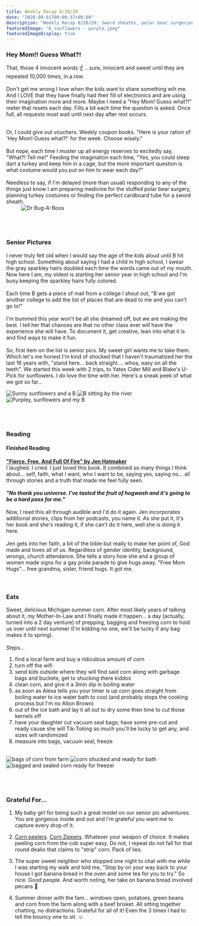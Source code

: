 ```yaml
---
title: Weekly Recap 8/28/20
date: "2020-09-01T09:00:37+00:00"
description: "Weekly Recap 8/28/20: Sword sheaths, polar bear surgeries and senior pics"
featuredImage: "b sunflowers - purple.jpeg"
featuredImageDisplay: true
---
```


### Hey Mom!! Guess What?!

That, those 4 innocent words ☝️ ...sure, innocent and sweet until they are repeated 10,000 times, in.a.row. 
<br />
<br />
Don't get me wrong I love when the kids want to share something wih me. And I LOVE that they have finally had their fill of electronics and are using their imagination more and more. Maybe I need a "Hey Mom! Guess what?!" meter that resets each day. Fills a bit each time the question is asked. Once full, all requests must wait until next day after rest occurs.
<br />
<br />
<div class="split">
<div>
Or, I could give out vouchers. Weekly coupon books. "Here is your ration of 'Hey Mom! Guess what?!' for the week. Choose wisely."
<br />
<br />
But nope, each time I muster up all energy reserves to excitedly say, "What?! Tell me!" Feeding the imagination each time, "Yes, you could sleep dart a turkey and keep him in a cage, but the more important question is what costume would you put on him to wear each day?"
<br />
<br />
Needless to say, if I'm delayed (more than usual) responding to any of the things just know I am preparing medicine for the stuffed polar bear surgery, planning turkey costumes or finding the perfect cardboard tube for a sword sheath.
</div>
<div style="min-width: 200px; margin-left: 40px">
<img src='./dr bugs.jpeg' alt="Dr Bug-A-Boos"/>
</div>
</div>
<br/>
<br/>
<br/>

### Senior Pictures

I never truly felt old when I would say the age of the kids aloud until B hit high school. Something about saying I had a child in high school, I swear the <span class="strike">gray</span> sparkley hairs doubled each time the words came out of my mouth. Now here I am, my oldest is starting her senior year in high school and I'm busy keeping the sparkley hairs fully colored. 
<br /><br />
Each time B gets a piece of mail from a college I shout out, "B we got another college to add the list of places that are dead to me and you can't go to!"
<br /><br />
I'm bummed this year won't be all she dreamed off, but we are making the best. I tell her that chances are that no other class ever will have the experience she will have. To document it, get creative, lean into what it is and find ways to make it fun. 
<br /><br />
So, first item on the list is senior pics. My sweet girl wants me to take them. Which let's me honest I'm kind of shocked that I haven't traumatized her the last 16 years with, "stand here... back straight.... whoa, easy on all the teeth". We started this week with 2 trips, to Yates Cider Mill and Blake's U-Pick for sunflowers. I do love the time with her. Here's a sneak peek of what we got so far...
<br />
<div id="photos">
  <img src='./b sunflowers - green.jpeg' alt='Sunny sunflowers and a B'/>
  <img src='./b sitting.jpeg' alt='B sitting by the river' />
  <img src='./b sunflowers - purple.jpeg' alt='Purpley, sunflowers and my B' />
</div>
<br/>
<br/>
<br/>

### Reading

#### Finished Reading

<a href="https://jenhatmaker.com/books/fierce-free-and-full-of-fire/" target="_blank" rel="noopener">**"Fierce, Free, And Full Of Fire" by Jen Hatmaker**</a><br/>I laughed. I cried. I just loved this book. It combined so many things I think about... self, faith, what I want, who I want to be, saying yes, saying no... all through stories and a truth that made me feel fully seen.
<br /><br /> 
<strong><i>"No thank you universe. I've tasted the fruit of hogwash and it's going to be a hard pass for me."
</i></strong>
<br /><br />
Now, I read this all through audible and I'd do it again. Jen incorporates additional stories, clips from her podcasts, you name it. As she put it, it's her book and she's reading it, if she can't do it here, well she is doing it here.
<br /><br />
Jen gets into her faith, a bit of the bible but really to make her point of, God made and loves all of us. Regardless of gender identity, background, wrongs, church attendance. She tells a story how she and a group of women made signs for a gay pride parade to give hugs away. "Free Mom Hugs"... free grandma, sister, friend hugs. It got me. 
<br />
<br />
<br />


### Eats

Sweet, delicious Michigan summer corn. After most likely years of talking about it, my Mother-In-Law and I finally made it happen... a day (actually, turned into a 2 day venture) of prepping, bagging and freezing corn to hold us over until next summer (I'm kidding no one, we'll be lucky if any bag makes it to spring).
<br />
<br />
Steps...
1. find a local farm and buy a ridiculous amount of corn
2. turn off the wifi
3. send kids outside where they will find said corn along with garbage bags and buckets, get to shucking there kiddos
4. clean corn, and give it a 3min dip in boiling water
5. as soon as Alexa tells you your timer is up corn goes straight from boiling water to ice water bath to cool (and probably stops the cooking process but I'm no Alton Brown)
6. out of the ice bath and lay it all out to dry some then time to cut those kernels off
7. have your daughter cut vacuum seal bags; have some pre-cut and ready cause she will Tik-Toking so much you'll be lucky to get any, and sizes will randomized
8. measure into bags, vacuum seal, freeze
<br />
<div id="photos">
  <img src='./bags of corn.jpeg' alt='bags of corn from farm'/>
  <img src='./corn on counter.jpeg' alt='corn shucked and ready for bath' />
  <img src='./bagged corn.jpeg' alt='bagged and sealed corn ready for freezer' />
</div>
<br />
<br />
<br />


### Grateful For...

1. My baby girl for being such a great model on our senior pic adventures. You are gorgeous inside and out and I'm grateful you want me to capture every drop of it. 

2. <a href="https://www.amazon.com/OXO-Good-Grips-Corn-Peeler/dp/B003BEDQKS/ref=sr_1_6?dchild=1&keywords=corn+peeler&qid=1599009426&sr=8-6" target="_blank" rel="noopener">Corn peelers</a>. <a href="https://www.amazon.com/Csylx-LLBH-Csylx-Corn-Zipper/dp/B07PV9LPG9/ref=sr_1_5?dchild=1&keywords=corn+peeler&qid=1599012709&sr=8-5" target="_blank" rel="noopener">Corn Zippers</a>. Whatever your weapon of choice. It makes peeling corn from the cob super easy. Do not, I repeat do not fall for that round dealio that claims to "strip" corn. Pack of lies.

3. The super sweet neighbor who stopped one night to chat with me while I was starting my walk and told me, "Stop by on your way back to your house I got banana bread in the oven and some tea for you to try." So nice. Good people. And worth noting, her take on banana bread involved pecans 🤤

4. Summer dinner with the fam... windows open, potatoes, green beans and corn from the farm along with a beef brisket. All sitting together chatting, no distractions. Grateful for all of it! Even the 3 times I had to tell the bouncy one to sit. ☺️
<br />
<br />
<br />
